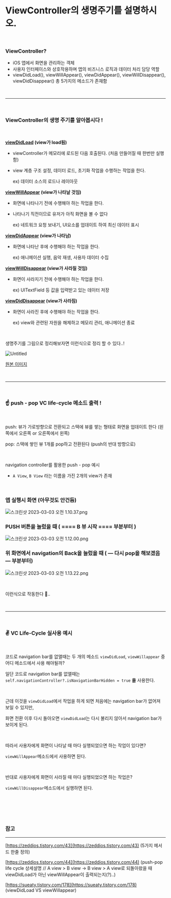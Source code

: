 # ViewController의 생명주기를 설명하시오.

<br>

### ViewController?

- iOS 앱에서 화면을 관리하는 객체
- 사용자 인터페이스와 상호작용하며 앱의 비즈니스 로직과 데이터 처리 담당 역할
- viewDidLoad(), viewWillAppear(), viewDidAppear(), viewWillDisappear(), viewDidDisappear()
총 5가지의 메소드가 존재함

<br>

---

<br>

### **ViewController의 생명 주기를 알아봅시다 !**

<br>

**[viewDidLoad](https://developer.apple.com/documentation/uikit/uiviewcontroller/1621495-viewdidload) (view가 load됨)**

- viewController가 메모리에 로드된 다음 호출된다. (처음 만들어질 때 한번만 실행함)
- view 계층 구조 설정, 데이터 로드, 초기화 작업을 수행하는 작업을 한다.
    
    ex) 데이터 소스의 로드나 레이아웃
    

**[viewWillAppear](https://developer.apple.com/documentation/uikit/uiviewcontroller/1621510-viewwillappear) (view가 나타날 것임)**

- 화면에 나타나기 전에 수행해야 하는 작업을 한다.
- 나타나기 직전이므로 유저가 아직 화면을 볼 수 없다
    
    ex) 네트워크 요청 보내기, UI요소를 업데이트 하여 최신 데이터 표시
    

**[viewDidAppear](https://developer.apple.com/documentation/uikit/uiviewcontroller/1621423-viewdidappear) (view가 나타남)**

- 화면에 나타난 후에 수행해야 하는 작업을 한다.
    
    ex) 애니메이션 실행, 음악 재생, 사용자 데이터 수집
    

**[viewWillDisappear](https://developer.apple.com/documentation/uikit/uiviewcontroller/1621485-viewwilldisappear) (view가 사라질 것임)**

- 화면이 사라지기 전에 수행해야 하는 작업을 한다.
    
    ex) UITextField 등 값을 입력받고 있는 데이터 저장
    

**[viewDidDisappear](https://developer.apple.com/documentation/uikit/uiviewcontroller/1621477-viewdiddisappear) (view가 사라짐)**

- 화면이 사라진 후에 수행해야 하는 작업을 한다.
    
    ex) view와 관련된 자원을 해제하고 메모리 관리, 애니메이션 종료
    
 <br>   

생명주기를 그림으로 정리해보자면 이런식으로 정리 할 수 있다..!

![Untitled](https://user-images.githubusercontent.com/122095401/222493406-146ad48f-01ec-4e4b-9fe2-95c88adf91c6.png)

[원본 이미지](https://developer.apple.com/documentation/uikit/uiviewcontroller)

<br>

---

<br>

### **☝ push - pop VC life-cycle 메소드 출력 !**

<br>

push: 뷰가 가로방향으로 전환되고 스택에 뷰를 쌓는 형태로 화면을 업데이트 한다 
(왼쪽에서 오른쪽 or 오른쪽에서 왼쪽)

pop: 스택에 쌓인 뷰 1개를 pop하고 전환된다 (push의 반대 방향으로)

<br>

navigation controller를 활용한 push - pop 예시

- `A View`, `B View` 라는 이름을 가진 2개의 view가 존재

<br>

### 앱 실행시 화면 (아무것도 안건듬)

![스크린샷 2023-03-03 오전 1.10.37.png](https://user-images.githubusercontent.com/122095401/222493486-8667eef3-2a7d-4a6c-bd7c-7361a8f886b0.png)

### PUSH 버튼을 눌렀을 때 ( ==== B 뷰 시작 ==== 부분부터 )

![스크린샷 2023-03-03 오전 1.12.00.png](https://user-images.githubusercontent.com/122095401/222493496-07e1462f-aa09-414a-b99a-e2bf7277d444.png)

### 위 화면에서 navigation의 Back을 눌렀을 때 ( — 다시 pop을 해보겠음 — 부분부터)

![스크린샷 2023-03-03 오전 1.13.22.png](https://user-images.githubusercontent.com/122095401/222493500-37c806ee-1e5c-40ea-805b-6eaf81f71277.png)

<br>

이런식으로 작동한다 🙂..

<br>

---

<br>

### **✌ VC Life-Cycle 실사용 예시**

<br>

코드로 navigation bar를 없앨때는 두 개의 메소드 `viewDidLoad`, `viewWillappear` 중 어디 메소드에서 사용 해야될까?

일단 코드로 navigation bar를 없앨때는 `self.navigationController?.isNavigationBarHidden = true` **을** 사용한다.

<br>

근데 이것을 `viewDidLoad`에서 작업을 하게 되면 처음에는 navigation bar가 없어져 보일 수 있지만, 

화면 전환 이후 다시 돌아오면 `viewDidLoad`는 다시 불리지 않아서 navigation bar가 보이게 된다.

<br>

따라서 사용자에게 화면이 나타날 때 마다 실행되었으면 하는 작업이 있다면?

`viewWillAppear`메소드에서 사용하면 된다. 

<br>

반대로 사용자에게 화면이 사라질 때 마다 실행되었으면 하는 작업은?

`viewWillDisappear`메소드에서 실행하면 된다.

<br><br><br><br>

### 참고

---

[https://zeddios.tistory.com/43](https://zeddios.tistory.com/43) (5가지 메서드 한줄 정의)

[https://zeddios.tistory.com/44](https://zeddios.tistory.com/44) (push-pop life cycle 상세설명 // A view > B view → B view > A view로 되돌아왔을 때 viewDidLoad가 아닌 viewWillAppear이 출력되는지(?)..)

[https://sueaty.tistory.com/178](https://sueaty.tistory.com/178) (viewDidLoad VS viewWillappear)
